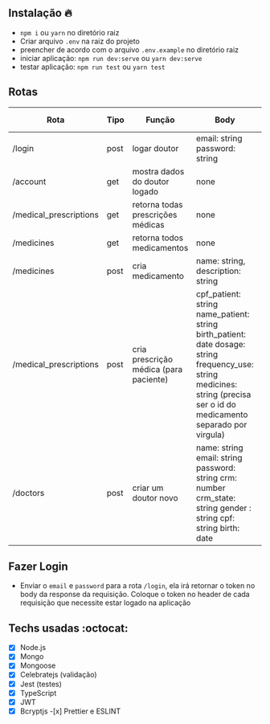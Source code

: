 ## Instalação :fire:

-   `npm i` ou `yarn` no diretório raiz
-   Criar arquivo `.env` na raiz do projeto
-   preencher de acordo com o arquivo `.env.example` no diretório raiz
-   iniciar aplicação: `npm run dev:serve` ou `yarn dev:serve`
-   testar aplicação: `npm run test` ou `yarn test`

## Rotas

| Rota                   | Tipo | Função                                 | Body                                                                                                                                                                       | Estar logado? |
| ---------------------- | ---- | -------------------------------------- | -------------------------------------------------------------------------------------------------------------------------------------------------------------------------- | ------------- |
| /login                 | post | logar doutor                           | email: string password: string                                                                                                                                             | false         |
| /account               | get  | mostra dados do doutor logado          | none                                                                                                                                                                       | true          |
| /medical_prescriptions | get  | retorna todas prescrições médicas      | none                                                                                                                                                                       | true          |
| /medicines             | get  | retorna todos medicamentos             | none                                                                                                                                                                       | true          |
| /medicines             | post | cria medicamento                       | name: string, description: string                                                                                                                                          | true          |
| /medical_prescriptions | post | cria prescrição médica (para paciente) | cpf_patient: string name_patient: string birth_patient: date dosage: string frequency_use: string medicines: string (precisa ser o id do medicamento separado por virgula) | true          |
| /doctors               | post | criar um doutor novo                   | name: string email: string password: string crm: number crm_state: string gender : string cpf: string birth: date                                                          | false         |

## Fazer Login

-   Enviar o `email` e `password` para a rota `/login`, ela irá retornar o token no body da response da requisição. Coloque o token no header de cada requisição que necessite estar logado na aplicação

## Techs usadas :octocat:

-   [x] Node.js
-   [x] Mongo
-   [x] Mongoose
-   [x] Celebratejs (validação)
-   [x] Jest (testes)
-   [x] TypeScript
-   [x] JWT
-   [x] Bcryptjs -[x] Prettier e ESLINT
